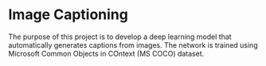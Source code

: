 # Image Captioning

The purpose of this project is to develop a deep learning model that automatically generates captions from images. The network is trained using Microsoft Common Objects in COntext (MS COCO) dataset.
